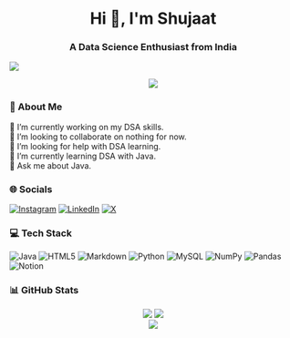<h1 align="center">Hi 👋, I'm Shujaat</h1>
<h3 align="center">A Data Science Enthusiast from India</h3>

[![](https://visitcount.itsvg.in/api?id=sshrizvi&icon=0&color=3)](https://visitcount.itsvg.in)

<div align="center">
  <img src="https://media2.giphy.com/media/v1.Y2lkPTc5MGI3NjExankxaHVrMWJhYnE1c2Rtb3hrMG1oMDN3a2F1YTdyYWxlMjI4N3JheiZlcD12MV9pbnRlcm5hbF9naWZfYnlfaWQmY3Q9Zw/5dYeglPmPC5lL7xYhs/giphy.webp"/>
</div>


### 💫 About Me
🔭 I’m currently working on my DSA skills.<br>👯 I’m looking to collaborate on nothing for now.<br>🤝 I’m looking for help with DSA learning.<br>🌱 I’m currently learning DSA with Java.<br>💬 Ask me about Java.


### 🌐 Socials
[![Instagram](https://img.shields.io/badge/Instagram-%23E4405F.svg?logo=Instagram&logoColor=white)](https://instagram.com/abbas.ipynb) [![LinkedIn](https://img.shields.io/badge/LinkedIn-%230077B5.svg?logo=linkedin&logoColor=white)](https://linkedin.com/in/sshrizvi) [![X](https://img.shields.io/badge/X-black.svg?logo=X&logoColor=white)](https://x.com/thesshrizvi) 

### 💻 Tech Stack
![Java](https://img.shields.io/badge/java-%23ED8B00.svg?style=for-the-badge&logo=openjdk&logoColor=white) ![HTML5](https://img.shields.io/badge/html5-%23E34F26.svg?style=for-the-badge&logo=html5&logoColor=white) ![Markdown](https://img.shields.io/badge/markdown-%23000000.svg?style=for-the-badge&logo=markdown&logoColor=white) ![Python](https://img.shields.io/badge/python-3670A0?style=for-the-badge&logo=python&logoColor=ffdd54) ![MySQL](https://img.shields.io/badge/mysql-4479A1.svg?style=for-the-badge&logo=mysql&logoColor=white) ![NumPy](https://img.shields.io/badge/numpy-%23013243.svg?style=for-the-badge&logo=numpy&logoColor=white) ![Pandas](https://img.shields.io/badge/pandas-%23150458.svg?style=for-the-badge&logo=pandas&logoColor=white) ![Notion](https://img.shields.io/badge/Notion-%23000000.svg?style=for-the-badge&logo=notion&logoColor=white)


### 📊 GitHub Stats
<div align="center">
  <img src="https://github-readme-stats.vercel.app/api?username=sshrizvi&theme=github_dark&hide_border=true&include_all_commits=false&count_private=false"/>
  <img src="https://github-readme-streak-stats.herokuapp.com/?user=sshrizvi&theme=github_dark&hide_border=true" /><br/>
  <img src="https://github-readme-stats.vercel.app/api/top-langs/?username=sshrizvi&theme=github_dark&hide_border=true&include_all_commits=false&count_private=false&layout=compact" />
</div>

<!-- Proudly created with GPRM ( https://gprm.itsvg.in ) -->

